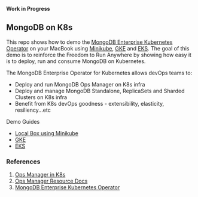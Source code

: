 **Work in Progress**

## MongoDB on K8s

This repo shows how to demo the [MongoDB Enterprise Kubernetes Operator](https://docs.mongodb.com/kubernetes-operator/master/) on your MacBook using [Minikube](https://minikube.sigs.k8s.io/), [GKE](https://cloud.google.com/kubernetes-engine) and [EKS](https://aws.amazon.com/eks/).  The goal of this demo is to reinforce the Freedom to Run Anywhere by showing how easy it is to deploy, run and consume MongoDB on Kubernetes.

The MongoDB Enterprise Operator for Kubernetes allows devOps teams to:

* Deploy and run MongoDB Ops Manager on K8s infra
* Deploy and manage MongoDB Standalone, ReplicaSets and Sharded Clusters on K8s infra
* Benefit from K8s devOps goodness - extensibility, elasticity, resiliency...etc

Demo Guides

* [Local Box using Minikube](./mongodb-local/README.md)
* [GKE](./GKE.md)
* [EKS](./EKS.md)

### References

1. [Ops Manager in K8s](https://www.mongodb.com/blog/post/running-mongodb-ops-manager-in-kubernetes)
1. [Ops Manager Resource Docs](https://docs.mongodb.com/kubernetes-operator/v1.4/reference/k8s-operator-om-specification/)
1. [MongoDB Enterprise Kubernetes Operator](https://github.com/mongodb/mongodb-enterprise-kubernetes)
